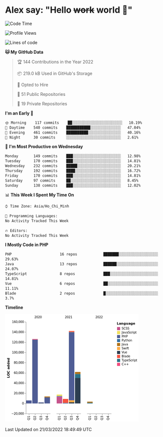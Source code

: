 # Alex say: "Hello ~~work~~ world 🐾"

<!--START_SECTION:waka-->
![Code Time](http://img.shields.io/badge/Code%20Time-837%20hrs%2057%20mins-blue)

![Profile Views](http://img.shields.io/badge/Profile%20Views-2-blue)

![Lines of code](https://img.shields.io/badge/From%20Hello%20World%20I%27ve%20Written-382%20Thousand%20lines%20of%20code-blue)

**🐱 My GitHub Data** 

> 🏆 144 Contributions in the Year 2022
 > 
> 📦 219.0 kB Used in GitHub's Storage 
 > 
> 💼 Opted to Hire
 > 
> 📜 51 Public Repositories 
 > 
> 🔑 19 Private Repositories  
 > 
**I'm an Early 🐤** 

```text
🌞 Morning    117 commits    ██░░░░░░░░░░░░░░░░░░░░░░░   10.19% 
🌆 Daytime    540 commits    ███████████░░░░░░░░░░░░░░   47.04% 
🌃 Evening    461 commits    ██████████░░░░░░░░░░░░░░░   40.16% 
🌙 Night      30 commits     ░░░░░░░░░░░░░░░░░░░░░░░░░   2.61%

```
📅 **I'm Most Productive on Wednesday** 

```text
Monday       149 commits    ███░░░░░░░░░░░░░░░░░░░░░░   12.98% 
Tuesday      170 commits    ███░░░░░░░░░░░░░░░░░░░░░░   14.81% 
Wednesday    232 commits    █████░░░░░░░░░░░░░░░░░░░░   20.21% 
Thursday     192 commits    ████░░░░░░░░░░░░░░░░░░░░░   16.72% 
Friday       170 commits    ███░░░░░░░░░░░░░░░░░░░░░░   14.81% 
Saturday     97 commits     ██░░░░░░░░░░░░░░░░░░░░░░░   8.45% 
Sunday       138 commits    ███░░░░░░░░░░░░░░░░░░░░░░   12.02%

```


📊 **This Week I Spent My Time On** 

```text
⌚︎ Time Zone: Asia/Ho_Chi_Minh

💬 Programming Languages: 
No Activity Tracked This Week

🔥 Editors: 
No Activity Tracked This Week

```

**I Mostly Code in PHP** 

```text
PHP                      16 repos            ███████░░░░░░░░░░░░░░░░░░   29.63% 
Java                     13 repos            ██████░░░░░░░░░░░░░░░░░░░   24.07% 
TypeScript               8 repos             ███░░░░░░░░░░░░░░░░░░░░░░   14.81% 
Vue                      6 repos             ██░░░░░░░░░░░░░░░░░░░░░░░   11.11% 
Blade                    2 repos             █░░░░░░░░░░░░░░░░░░░░░░░░   3.7%

```


**Timeline**

![Chart not found](https://raw.githubusercontent.com/alexzvn/alexzvn/main/charts/bar_graph.png) 


 Last Updated on 21/03/2022 18:49:49 UTC
<!--END_SECTION:waka-->
